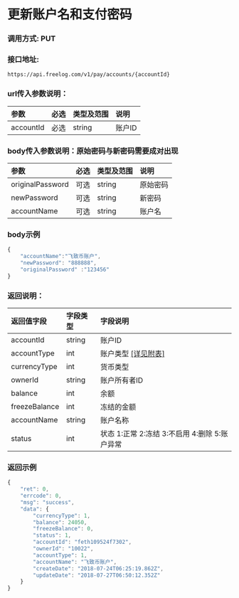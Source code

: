 # 更新账户名和支付密码

### 调用方式: PUT

### 接口地址:

```
https://api.freelog.com/v1/pay/accounts/{accountId}
```

### url传入参数说明：

| 参数 | 必选 | 类型及范围 | 说明 |
| :--- | :--- | :--- | :--- |
|accountId|必选|string|账户ID|

### body传入参数说明：原始密码与新密码需要成对出现

| 参数 | 必选 | 类型及范围 | 说明 |
| :--- | :--- | :--- | :--- |
|originalPassword|可选|string|原始密码|
|newPassword|可选|string|新密码|
|accountName|可选|string|账户名|

### body示例

```js
{
    "accountName":"飞致币账户",
    "newPassword": "888888",
    "originalPassword" :"123456"
}
```
### 返回说明：

| 返回值字段 | 字段类型 | 字段说明 |
| :--- | :--- | :--- |
|  accountId | string | 账户ID
|  accountType | int | 账户类型 [[详见附表]][账户类型] |
|  currencyType | int | 货币类型 |
|  ownerId | string | 账户所有者ID |
|  balance | int | 余额 |
|  freezeBalance | int | 冻结的金额 |
|  accountName | string | 账户名称 |
|  status | int | 状态 1:正常 2:冻结 3:不启用 4:删除 5:账户异常 |

### 返回示例
```js
{
	"ret": 0,
	"errcode": 0,
	"msg": "success",
	"data": {
		"currencyType": 1,
		"balance": 24050,
		"freezeBalance": 0,
		"status": 1,
		"accountId": "feth109524f7302",
		"ownerId": "10022",
		"accountType": 1,
		"accountName": "飞致币账户",
		"createDate": "2018-07-24T06:25:19.862Z",
		"updateDate": "2018-07-27T06:50:12.352Z"
	}
}
```

[账户类型]: http://doc.freelog.com/附表/账户类型.html "账户类型"